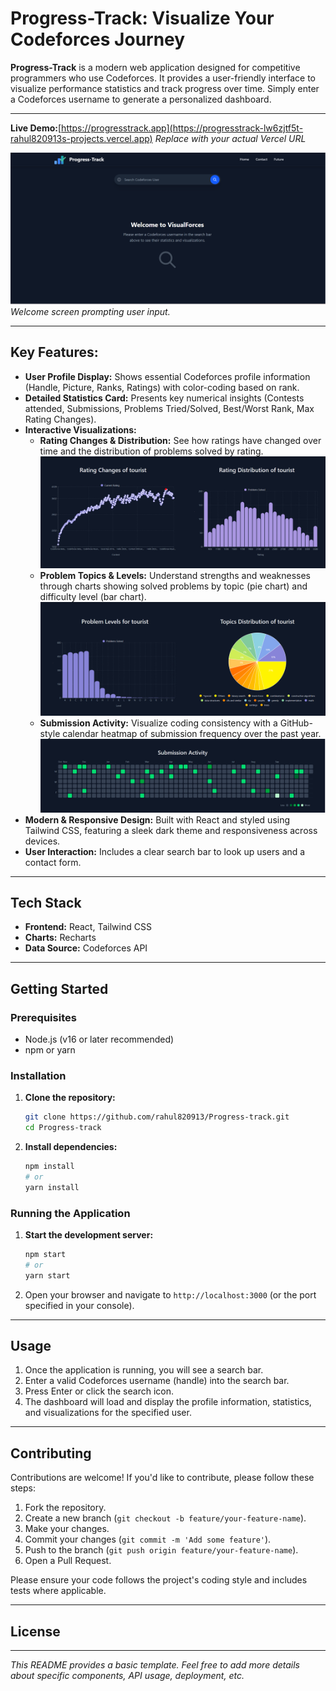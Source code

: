 # Progress-Track: Visualize Your Codeforces Journey

<!-- Badges: Replace placeholders with actual URLs/services -->

**Progress-Track** is a modern web application designed for competitive programmers who use Codeforces. It provides a user-friendly interface to visualize performance statistics and track progress over time. Simply enter a Codeforces username to generate a personalized dashboard.

---

**Live Demo:**[https://progresstrack.app](https://progresstrack-lw6zjtf5t-rahul820913s-projects.vercel.app)
_Replace with your actual Vercel URL_

![VisualForces Welcome Screen](<public/Screenshot 2025-10-27 004645.png>) <!-- Replace with actual image URL -->
*Welcome screen prompting user input.*

---

## Key Features:

* **User Profile Display:** Shows essential Codeforces profile information (Handle, Picture, Ranks, Ratings) with color-coding based on rank.
* **Detailed Statistics Card:** Presents key numerical insights (Contests attended, Submissions, Problems Tried/Solved, Best/Worst Rank, Max Rating Changes).
* **Interactive Visualizations:**
    * **Rating Changes & Distribution:** See how ratings have changed over time and the distribution of problems solved by rating.
        ![Rating Changes and Distribution Charts](<public/Screenshot 2025-10-27 004714.png>) <!-- Replace with actual image URL -->
    * **Problem Topics & Levels:** Understand strengths and weaknesses through charts showing solved problems by topic (pie chart) and difficulty level (bar chart).
        ![Problem Levels and Topics Charts](<public/Screenshot 2025-10-27 004720.png>) <!-- Replace with actual image URL -->
    * **Submission Activity:** Visualize coding consistency with a GitHub-style calendar heatmap of submission frequency over the past year.
        ![Submission Activity Heatmap](<public/Screenshot 2025-10-27 004725.png>) <!-- Replace with actual image URL -->
* **Modern & Responsive Design:** Built with React and styled using Tailwind CSS, featuring a sleek dark theme and responsiveness across devices.
* **User Interaction:** Includes a clear search bar to look up users and a contact form.

---

## Tech Stack

* **Frontend:** React, Tailwind CSS
* **Charts:** Recharts
* **Data Source:** Codeforces API

---

## Getting Started

### Prerequisites

* Node.js (v16 or later recommended)
* npm or yarn

### Installation

1.  **Clone the repository:**
    ```bash
    git clone https://github.com/rahul820913/Progress-track.git
    cd Progress-track
    ```
2.  **Install dependencies:**
    ```bash
    npm install
    # or
    yarn install
    ```

### Running the Application

1.  **Start the development server:**
    ```bash
    npm start
    # or
    yarn start
    ```
2.  Open your browser and navigate to `http://localhost:3000` (or the port specified in your console).

---

## Usage

1.  Once the application is running, you will see a search bar.
2.  Enter a valid Codeforces username (handle) into the search bar.
3.  Press Enter or click the search icon.
4.  The dashboard will load and display the profile information, statistics, and visualizations for the specified user.

---

## Contributing

Contributions are welcome! If you'd like to contribute, please follow these steps:

1.  Fork the repository.
2.  Create a new branch (`git checkout -b feature/your-feature-name`).
3.  Make your changes.
4.  Commit your changes (`git commit -m 'Add some feature'`).
5.  Push to the branch (`git push origin feature/your-feature-name`).
6.  Open a Pull Request.

Please ensure your code follows the project's coding style and includes tests where applicable.

---

## License

---
*This README provides a basic template. Feel free to add more details about specific components, API usage, deployment, etc.*
